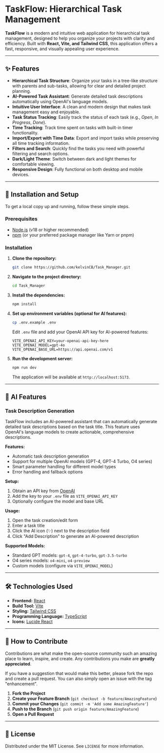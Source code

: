 # TaskFlow: Hierarchical Task Management



**TaskFlow** is a modern and intuitive web application for hierarchical task management, designed to help you organize your projects with clarity and efficiency. Built with **React, Vite, and Tailwind CSS**, this application offers a fast, responsive, and visually appealing user experience.

---

## ✨ Features

-   **Hierarchical Task Structure**: Organize your tasks in a tree-like structure with parents and sub-tasks, allowing for clear and detailed project planning.
-   **AI-Powered Task Assistant**: Generate detailed task descriptions automatically using OpenAI's language models.
-   **Intuitive User Interface**: A clean and modern design that makes task management easy and enjoyable.
-   **Task Status Tracking**: Easily track the status of each task (e.g., *Open*, *In Progress*, *Done*).
-   **Time Tracking**: Track time spent on tasks with built-in timer functionality.
-   **Import/Export with Time Data**: Export and import tasks while preserving all time tracking information.
-   **Filters and Search**: Quickly find the tasks you need with powerful filtering and search options.
-   **Dark/Light Theme**: Switch between dark and light themes for comfortable viewing.
-   **Responsive Design**: Fully functional on both desktop and mobile devices.

---

## 🚀 Installation and Setup

To get a local copy up and running, follow these simple steps.

### Prerequisites

-   [Node.js](https://nodejs.org/) (v18 or higher recommended)
-   [npm](https://www.npmjs.com/) (or your preferred package manager like Yarn or pnpm)

### Installation

1.  **Clone the repository:**
    ```sh
    git clone https://github.com/kelvinCB/Task_Manager.git
    ```
2.  **Navigate to the project directory:**
    ```sh
    cd Task_Manager
    ```
3.  **Install the dependencies:**
    ```sh
    npm install
    ```
4.  **Set up environment variables (optional for AI features):**
    ```sh
    cp .env.example .env
    ```
    Edit `.env` file and add your OpenAI API key for AI-powered features:
    ```
    VITE_OPENAI_API_KEY=your-openai-api-key-here
    VITE_OPENAI_MODEL=gpt-4o
    VITE_OPENAI_BASE_URL=https://api.openai.com/v1
    ```

5.  **Run the development server:**
    ```sh
    npm run dev
    ```
    The application will be available at `http://localhost:5173`.

---

## 🤖 AI Features

### Task Description Generation

TaskFlow includes an AI-powered assistant that can automatically generate detailed task descriptions based on the task title. This feature uses OpenAI's language models to create actionable, comprehensive descriptions.

**Features:**
- Automatic task description generation
- Support for multiple OpenAI models (GPT-4, GPT-4 Turbo, O4 series)
- Smart parameter handling for different model types
- Error handling and fallback options

**Setup:**
1. Obtain an API key from [OpenAI](https://platform.openai.com/api-keys)
2. Add the key to your `.env` file as `VITE_OPENAI_API_KEY`
3. Optionally configure the model and base URL

**Usage:**
1. Open the task creation/edit form
2. Enter a task title
3. Click the AI icon (✨) next to the description field
4. Click "Add Description" to generate an AI-powered description

**Supported Models:**
- Standard GPT models: `gpt-4`, `gpt-4-turbo`, `gpt-3.5-turbo`
- O4 series models: `o4-mini`, `o4-preview`
- Custom models (configure via `VITE_OPENAI_MODEL`)

---

## 🛠️ Technologies Used

-   **Frontend:** [React](https://reactjs.org/)
-   **Build Tool:** [Vite](https://vitejs.dev/)
-   **Styling:** [Tailwind CSS](https://tailwindcss.com/)
-   **Programming Language:** [TypeScript](https://www.typescriptlang.org/)
-   **Icons:** [Lucide React](https://lucide.dev/guide/packages/lucide-react)

---

## 🤝 How to Contribute

Contributions are what make the open-source community such an amazing place to learn, inspire, and create. Any contributions you make are **greatly appreciated**.

If you have a suggestion that would make this better, please fork the repo and create a pull request. You can also simply open an issue with the tag "enhancement".

1.  **Fork the Project**
2.  **Create your Feature Branch** (`git checkout -b feature/AmazingFeature`)
3.  **Commit your Changes** (`git commit -m 'Add some AmazingFeature'`)
4.  **Push to the Branch** (`git push origin feature/AmazingFeature`)
5.  **Open a Pull Request**

---

## 📄 License

Distributed under the MIT License. See `LICENSE` for more information.